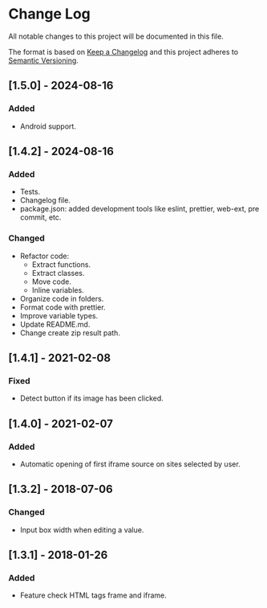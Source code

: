 # Change Log

All notable changes to this project will be documented in this file.

The format is based on [Keep a Changelog](http://keepachangelog.com/)
and this project adheres to [Semantic Versioning](http://semver.org/).

## [1.5.0] - 2024-08-16
### Added
- Android support.

## [1.4.2] - 2024-08-16
### Added
- Tests.
- Changelog file.
- package.json: added development tools like eslint, prettier, web-ext, pre commit, etc.

### Changed
- Refactor code:
  - Extract functions.
  - Extract classes.
  - Move code.
  - Inline variables.
- Organize code in folders.
- Format code with prettier.
- Improve variable types.
- Update README.md.
- Change create zip result path.

## [1.4.1] - 2021-02-08
### Fixed
- Detect button if its image has been clicked.

## [1.4.0] - 2021-02-07
### Added
- Automatic opening of first iframe source on sites selected by user.

## [1.3.2] - 2018-07-06
### Changed
- Input box width when editing a value.

## [1.3.1] - 2018-01-26
### Added
- Feature check HTML tags frame and iframe.

